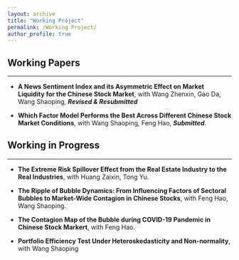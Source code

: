 ```yaml
---
layout: archive
title: "Working Project"
permalink: /Working Project/
author_profile: true
---
```


## Working Papers
---
* **A News Sentiment Index and its Asymmetric Effect on Market Liquidity for the Chinese Stock Market**, with Wang Zhenxin, Gao Da, Wang Shaoping, ***Revised & Resubmitted***

* **Which Factor Model Performs the Best Across Different Chinese Stock Market Conditions**, with Wang Shaoping, Feng Hao, ***Submitted***.

## Working in Progress
---
* **The Extreme Risk Spillover Effect from the Real Estate Industry to the Real Industries**, with Huang Zaixin, Tong Yu.
  
* **The Ripple of Bubble Dynamics: From Influencing Factors of Sectoral Bubbles to Market-Wide Contagion in Chinese Stocks**, with Feng Hao, Wang Shaoping.
  
* **The Contagion Map of the Bubble during COVID-19 Pandemic in Chinese Stock Markert**, with Feng Hao.

* **Portfolio Efficiency Test Under Heteroskedasticity and Non-normality**, with Wang Shaoping
